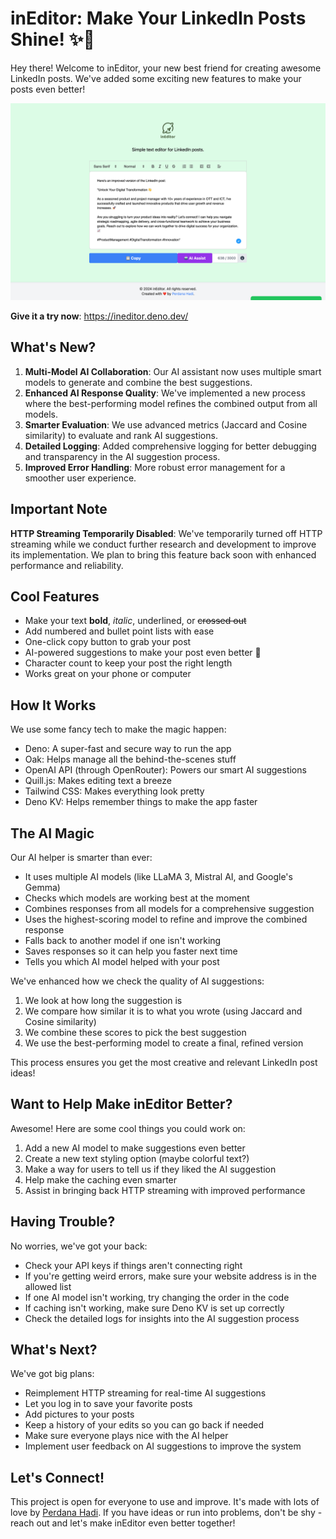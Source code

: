 # inEditor: Make Your LinkedIn Posts Shine! ✨📝

Hey there! Welcome to inEditor, your new best friend for creating awesome LinkedIn posts. We've added some exciting new features to make your posts even better!

![inEditor in action](https://github.com/ceroberoz/inEditor/blob/meong/capture.png "inEditor - Latest Release")

**Give it a try now**: https://ineditor.deno.dev/

## What's New?

1. **Multi-Model AI Collaboration**: Our AI assistant now uses multiple smart models to generate and combine the best suggestions.
2. **Enhanced AI Response Quality**: We've implemented a new process where the best-performing model refines the combined output from all models.
3. **Smarter Evaluation**: We use advanced metrics (Jaccard and Cosine similarity) to evaluate and rank AI suggestions.
4. **Detailed Logging**: Added comprehensive logging for better debugging and transparency in the AI suggestion process.
5. **Improved Error Handling**: More robust error management for a smoother user experience.

## Important Note

**HTTP Streaming Temporarily Disabled**: We've temporarily turned off HTTP streaming while we conduct further research and development to improve its implementation. We plan to bring this feature back soon with enhanced performance and reliability.

## Cool Features

- Make your text **bold**, *italic*, underlined, or ~~crossed out~~
- Add numbered and bullet point lists with ease
- One-click copy button to grab your post
- AI-powered suggestions to make your post even better 🤖
- Character count to keep your post the right length
- Works great on your phone or computer

## How It Works

We use some fancy tech to make the magic happen:

- Deno: A super-fast and secure way to run the app
- Oak: Helps manage all the behind-the-scenes stuff
- OpenAI API (through OpenRouter): Powers our smart AI suggestions
- Quill.js: Makes editing text a breeze
- Tailwind CSS: Makes everything look pretty
- Deno KV: Helps remember things to make the app faster

## The AI Magic

Our AI helper is smarter than ever:

- It uses multiple AI models (like LLaMA 3, Mistral AI, and Google's Gemma)
- Checks which models are working best at the moment
- Combines responses from all models for a comprehensive suggestion
- Uses the highest-scoring model to refine and improve the combined response
- Falls back to another model if one isn't working
- Saves responses so it can help you faster next time
- Tells you which AI model helped with your post

We've enhanced how we check the quality of AI suggestions:

1. We look at how long the suggestion is
2. We compare how similar it is to what you wrote (using Jaccard and Cosine similarity)
3. We combine these scores to pick the best suggestion
4. We use the best-performing model to create a final, refined version

This process ensures you get the most creative and relevant LinkedIn post ideas!

## Want to Help Make inEditor Better?

Awesome! Here are some cool things you could work on:

1. Add a new AI model to make suggestions even better
2. Create a new text styling option (maybe colorful text?)
3. Make a way for users to tell us if they liked the AI suggestion
4. Help make the caching even smarter
5. Assist in bringing back HTTP streaming with improved performance

## Having Trouble?

No worries, we've got your back:

- Check your API keys if things aren't connecting right
- If you're getting weird errors, make sure your website address is in the allowed list
- If one AI model isn't working, try changing the order in the code
- If caching isn't working, make sure Deno KV is set up correctly
- Check the detailed logs for insights into the AI suggestion process

## What's Next?

We've got big plans:

- Reimplement HTTP streaming for real-time AI suggestions
- Let you log in to save your favorite posts
- Add pictures to your posts
- Keep a history of your edits so you can go back if needed
- Make sure everyone plays nice with the AI helper
- Implement user feedback on AI suggestions to improve the system

## Let's Connect!

This project is open for everyone to use and improve. It's made with lots of love by [Perdana Hadi](https://github.com/ceroberoz). If you have ideas or run into problems, don't be shy - reach out and let's make inEditor even better together!
